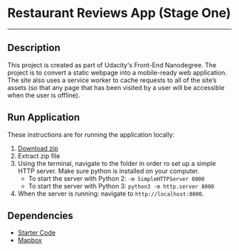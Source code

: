 # Restaurant Reviews App (Stage One)

---

## Description

This project is created as part of Udacity's Front-End Nanodegree. The project is to convert a static webpage into a mobile-ready web application. The site also uses a service worker to cache requests to all of the site’s assets (so that any page that has been visited by a user will be accessible when the user is offline).

## Run Application

These instructions are for running the application locally:

1. [Download zip](https://github.com/madeleinewoodbury/restaurant-reviews-app/archive/master.zip)
2. Extract zip file
3. Using the terminal, navigate to the folder in order ro set up a simple HTTP server. Make sure python is installed on your computer.
   - To start the server with Python 2: `-m SimpleHTTPServer 8000`
   - To start the server with Python 3: `python3 -m http.server 8000`
4. When the server is running: navigate to `http://localhost:8000`.

## Dependencies

- [Starter Code](https://github.com/udacity/mws-restaurant-stage-1)
- [Mapbox](https://www.mapbox.com/install/)
